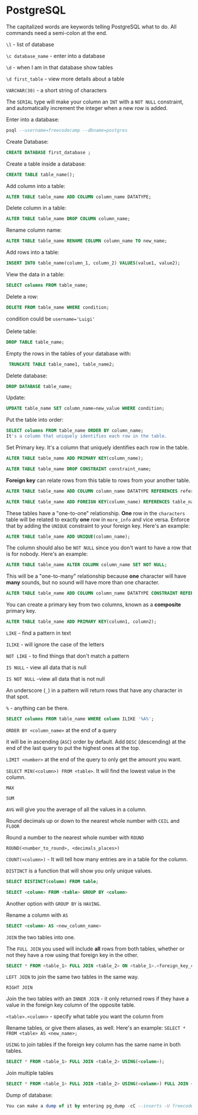 # PostgreSQL

The capitalized words are keywords telling PostgreSQL what to do. All commands need a semi-colon at the end.

`\l` - list of database

`\c database_name` - enter into a database

`\d` - when I am in that database show tables

`\d first_table` - view more details about a table

`VARCHAR(30)` - a short string of characters

The `SERIAL` type will make your column an `INT` with a `NOT NULL` constraint, and automatically increment the integer when a new row is added.&#x20;

Enter into a database:

```sql
psql --username=freecodecamp --dbname=postgres
```

Create Database:

```sql
CREATE DATABASE first_database ;
```

Create a table inside a database:

```sql
CREATE TABLE table_name();
```

Add column into a table:

```sql
ALTER TABLE table_name ADD COLUMN column_name DATATYPE;
```

Delete column in a table:

```sql
ALTER TABLE table_name DROP COLUMN column_name;
```

Rename column name:

```sql
ALTER TABLE table_name RENAME COLUMN column_name TO new_name;
```

Add rows into a table:

```sql
INSERT INTO table_name(column_1, column_2) VALUES(value1, value2);
```

View the data in a table:

```sql
SELECT columns FROM table_name;
```

Delete a row:

```sql
DELETE FROM table_name WHERE condition;
```

condition could be `username='Luigi'`\
\
Delete table:

```sql
DROP TABLE table_name;
```

Empty the rows in the tables of your database with:

```sql
 TRUNCATE TABLE table_name1, table_name2;
```

Delete database:

```sql
DROP DATABASE table_name;
```

Update:

```sql
UPDATE table_name SET column_name=new_value WHERE condition;
```

Put the table into order:

```sql
SELECT columns FROM table_name ORDER BY column_name;
It's a column that uniquely identifies each row in the table.
```

Set Primary key. It's a column that uniquely identifies each row in the table.

```sql
ALTER TABLE table_name ADD PRIMARY KEY(column_name);
```

```sql
ALTER TABLE table_name DROP CONSTRAINT constraint_name;
```

**Foreign key** can relate rows from this table to rows from your another table.&#x20;

```sql
ALTER TABLE table_name ADD COLUMN column_name DATATYPE REFERENCES referenced_table_name(referenced_column_name);
```

```sql
ALTER TABLE table_name ADD FOREIGN KEY(column_name) REFERENCES table_name(column_name);
```

These tables have a "one-to-one" relationship. **One** row in the `characters` table will be related to exactly **one** row in `more_info` and vice versa. Enforce that by adding the `UNIQUE` constraint to your foreign key. Here's an example:

```sql
ALTER TABLE table_name ADD UNIQUE(column_name);
```

The column should also be `NOT NULL` since you don't want to have a row that is for nobody. Here's an example:

```sql
ALTER TABLE table_name ALTER COLUMN column_name SET NOT NULL;
```

This will be a "one-to-many" relationship because **one** character will have **many** sounds, but no sound will have more than one character.&#x20;

```sql
ALTER TABLE table_name ADD COLUMN column_name DATATYPE CONSTRAINT REFERENCES referenced_table_name(referenced_column_name);
```

You can create a primary key from two columns, known as a **composite** primary key.&#x20;

```sql
ALTER TABLE table_name ADD PRIMARY KEY(column1, column2);
```

`LIKE` - find a pattern in text&#x20;

`ILIKE` - will ignore the case of the letters

`NOT LIKE` - to find things that don't match a pattern

`IS NULL` - view all data that is null

`IS NOT NULL` -view all data that is not null

An underscore (`_`) in a pattern will return rows that have any character in that spot.

`%` - anything can be there.

```sql
SELECT columns FROM table_name WHERE column ILIKE '%A%';
```

`ORDER BY <column_name>` at the end of a query

it will be in ascending (`ASC`) order by default. Add `DESC` (descending) at the end of the last query to put the highest ones at the top.

`LIMIT <number>` at the end of the query to only get the amount you want.

`SELECT MIN(<column>) FROM <table>`. It will find the lowest value in the column.&#x20;

`MAX`

`SUM`

`AVG` will give you the average of all the values in a column.&#x20;

Round decimals up or down to the nearest whole number with `CEIL` and `FLOOR`

Round a number to the nearest whole number with `ROUND`

`ROUND(<number_to_round>, <decimals_places>)`

`COUNT(<column>)` - It will tell how many entries are in a table for the column.

`DISTINCT` is a function that will show you only unique values.

```sql
SELECT DISTINCT(column) FROM table;
```

```sql
SELECT <column> FROM <table> GROUP BY <column>
```

Another option with `GROUP BY` is `HAVING`.

Rename a column with `AS`

```sql
SELECT <column> AS <new_column_name>
```

`JOIN` the two tables into one.&#x20;

The `FULL JOIN` you used will include **all** rows from both tables, whether or not they have a row using that foreign key in the other.

```sql
SELECT * FROM <table_1> FULL JOIN <table_2> ON <table_1>.<foreign_key_column> = <table_2>.<foreign_key_column>;
```

`LEFT JOIN` to join the same two tables in the same way.

`RIGHT JOIN`

Join the two tables with an `INNER JOIN` - it only returned rows if they have a value in the foreign key column of the opposite table.&#x20;

`<table>.<column>` - specify what table you want the column from

Rename tables, or give them aliases, as well. Here's an example: `SELECT * FROM <table> AS <new_name>;`

`USING` to join tables if the foreign key column has the same name in both tables.

```sql
SELECT * FROM <table_1> FULL JOIN <table_2> USING(<column>);
```

Join multiple tables

```sql
SELECT * FROM <table_1> FULL JOIN <table_2> USING(<column>) FULL JOIN <table_3> USING(<column>)
```

Dump of database:

```sql
You can make a dump of it by entering pg_dump -cC --inserts -U freecodecamp worldcup > worldcup.sql
```









